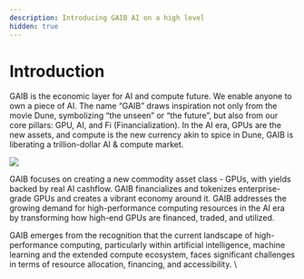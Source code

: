 ```yaml
---
description: Introducing GAIB AI on a high level
hidden: true
---
```


# Introduction

GAIB is the economic layer for AI and compute future. We enable anyone to own a piece of AI. The name “GAIB” draws inspiration not only from the movie Dune, symbolizing “the unseen” or “the future”, but also from our core pillars: GPU, AI, and Fi (Financialization). In the AI era, GPUs are the new assets, and compute is the new currency akin to spice in Dune, GAIB is liberating a trillion-dollar AI & compute market.



![](https://lh7-rt.googleusercontent.com/docsz/AD_4nXf0ZLwlizI8Rl_CzHhNB9B7KWs2VkHymzjTJaDlhj5NGtex89V4xifwinVG5e5EW14h0FUdbAiRdU1XQUZhjKADHY13UL4EO_ptFucIi7a4CUXMDYfiPoWyTgNnJXzf-0RuolSmBaB2vQ2NkzEzHFFsad3gzeuacn77r22-?key=JHeMwP_Zf8Pjq-2HdG_8Xw)



GAIB focuses on creating a new commodity asset class - GPUs, with yields backed by real AI cashflow. GAIB financializes and tokenizes enterprise-grade GPUs and creates a vibrant economy around it. GAIB addresses the growing demand for high-performance computing resources in the AI era by transforming how high-end GPUs are financed, traded, and utilized.

GAIB emerges from the recognition that the current landscape of high-performance computing, particularly within artificial intelligence, machine learning and the extended compute ecosystem, faces significant challenges in terms of resource allocation, financing, and accessibility. \
